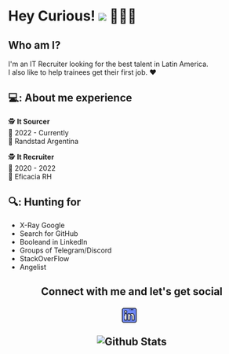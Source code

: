 # Hey Curious! <img src="https://user-images.githubusercontent.com/1303154/88677602-1635ba80-d120-11ea-84d8-d263ba5fc3c0.gif" width="30"> 👩🏾‍💻
</p>

## Who am I?
I'm an IT Recruiter looking for the best talent in Latin America.  
I also like to help trainees get their first job. ❤️                                                        

## 💻: About me experience

🕵️ **It Sourcer**\
📆 2022 - Currently\
📍 Randstad Argentina 

  
🕵️ **It Recruiter**\
📆 2020 - 2022\
📍 Eficacia RH 
                         
## 🔍: Hunting for
* X-Ray Google
* Search for GitHub
* Booleand in LinkedIn
* Groups of Telegram/Discord
* StackOverFlow 
* Angelist


<h2><p align ="center">
Connect with me and let's get social

  
<p align="center">
<a href="https://www.linkedin.com/in/marinesdiaz/"><img height="30" src="https://raw.githubusercontent.com/8bithemant/8bithemant/master/linkedin.png?raw=true"></a>&nbsp;&nbsp;
  

 <p align="center">
        <img src="https://raw.githubusercontent.com/bornmay/bornmay/Update/svg/Bottom.svg" alt="Github Stats" />
</p>
